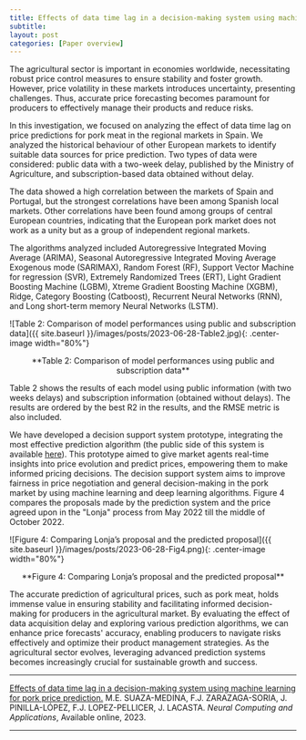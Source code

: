 ```yaml
---
title: Effects of data time lag in a decision-making system using machine learning for pork price prediction
subtitle:
layout: post
categories: [Paper overview]
---
```


The agricultural sector is important in economies worldwide, necessitating robust price control measures to ensure stability and foster growth. However, price volatility in these markets introduces uncertainty, presenting challenges. Thus, accurate price forecasting becomes paramount for producers to effectively manage their products and reduce risks.

In this investigation, we focused on analyzing the effect of data time lag on price predictions for pork meat in the regional markets in Spain. We analyzed the historical behaviour of other European markets to identify suitable data sources for price prediction. Two types of data were considered: public data with a two-week delay, published by the Ministry of Agriculture, and subscription-based data obtained without delay. 

The data showed a high correlation between the markets of Spain and Portugal, but the strongest correlations have been among Spanish local markets. Other correlations have been found among groups of central European countries, indicating that the European pork market does not work as a unity but as a group of independent regional markets.

The algorithms analyzed included Autoregressive Integrated Moving Average (ARIMA), Seasonal Autoregressive Integrated Moving Average Exogenous mode (SARIMAX), Random Forest (RF), Support Vector Machine for regression (SVR), Extremely Randomized Trees (ERT), Light Gradient Boosting Machine (LGBM), Xtreme Gradient Boosting Machine (XGBM), Ridge, Category Boosting (Catboost), Recurrent Neural Networks (RNN), and Long short-term memory Neural Networks (LSTM).

![Table 2: Comparison of model performances using public and subscription data]({{ site.baseurl }}/images/posts/2023-06-28-Table2.jpg){: .center-image width="80%"}
<center>**Table 2: Comparison of model performances using public and subscription data**</center>

Table 2 shows the results of each model using public information (with two weeks delays) and subscription information (obtained without delays). The results are ordered by the best R2 in the results, and the RMSE metric is also included.

We have developed a decision support system prototype, integrating the most effective prediction algorithm (the public side of this system is available [here](https://www.preciolonja.es)). This prototype aimed to give market agents real-time insights into price evolution and predict prices, empowering them to make informed pricing decisions. The decision support system aims to improve fairness in price negotiation and general decision-making in the pork market by using machine learning and deep learning algorithms. Figure 4 compares the proposals made by the prediction system and the price agreed upon in the "Lonja" process from May 2022 till the middle of October 2022.

![Figure 4: Comparing Lonja’s proposal and the predicted proposal]({{ site.baseurl }}/images/posts/2023-06-28-Fig4.png){: .center-image width="80%"}
<center>**Figure 4: Comparing Lonja’s proposal and the predicted proposal**</center>

The accurate prediction of agricultural prices, such as pork meat, holds immense value in ensuring stability and facilitating informed decision-making for producers in the agricultural market. By evaluating the effect of data acquisition delay and exploring various prediction algorithms, we can enhance price forecasts' accuracy, enabling producers to navigate risks effectively and optimize their product management strategies. As the agricultural sector evolves, leveraging advanced prediction systems becomes increasingly crucial for sustainable growth and success.


---
[Effects of data time lag in a decision-making system using machine learning for pork price prediction.](https://doi.org/10.1007/s00521-023-08730-7) M.E. SUAZA-MEDINA, F.J. ZARAZAGA-SORIA, J. PINILLA-LÓPEZ, F.J. LOPEZ-PELLICER, J. LACASTA. *Neural Computing and Applications*, Available online, 2023.


---
